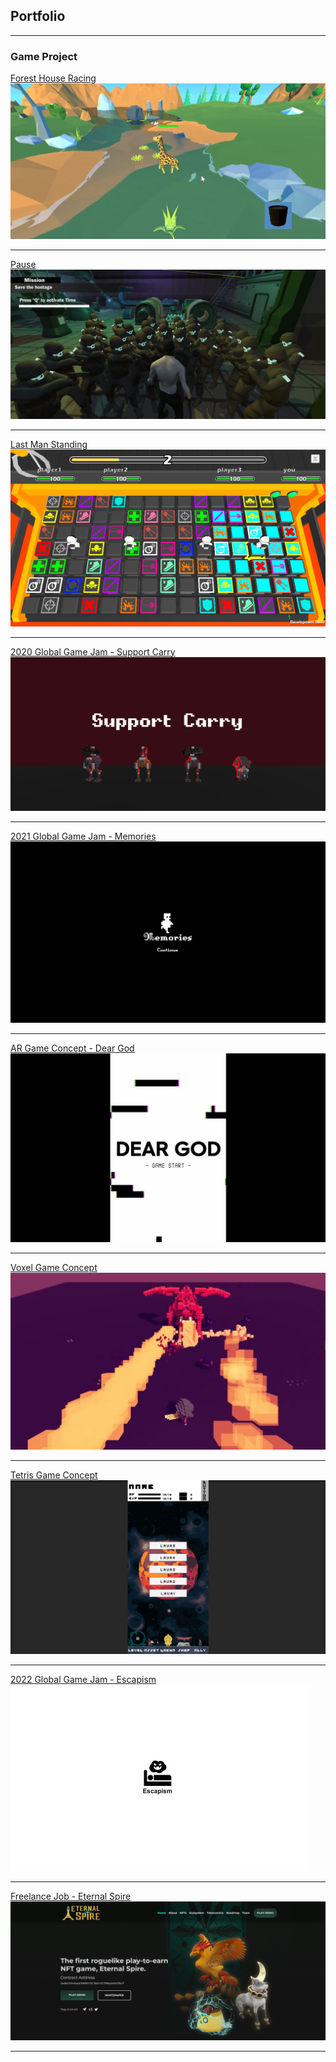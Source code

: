 ## Portfolio

---

### Game Project

[Forest House Racing](/FHR_Page.md)
<br><img src="images/FHRCapScreen.png?raw=true"/>

---
[Pause](/P_Page.md)
<br><img src="images/PCapScreen.png?raw=true"/>

---
[Last Man Standing](/LMS_Page.md)
<br><img src="images/LMSCapScreen.png?raw=true"/>

---
[2020 Global Game Jam - Support Carry](/GGJSC_Page.md)
<br><img src="images/SCCapScreen.png?raw=true"/>

---
[2021 Global Game Jam - Memories](/GGJM_Page.md)
<br><img src="images/MCapScreen.png?raw=true"/>

---
[AR Game Concept - Dear God](/DG_Page.md)
<br><img src="images/DGCapScreen.jpg?raw=true"/>

---
[Voxel Game Concept](/VG_Page.md)
<br><img src="images/VGCapScreen.png?raw=true"/>

---
[Tetris Game Concept](/T_Page.md)
<br><img src="images/TCapScreen.png?raw=true"/>

---
[2022 Global Game Jam - Escapism](/E_Page.md)
<br><img src="images/ECapScreen.jpg?raw=true"/>

---
[Freelance Job - Eternal Spire](https://eternalspire.com/)
<br><img src="images/ESCapScreen.png?raw=true"/>

---
